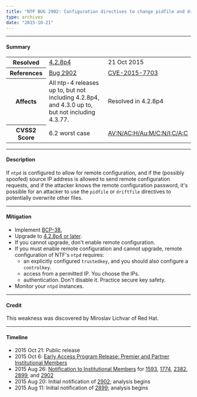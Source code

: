 ```yaml
---
title: "NTP BUG 2902: Configuration directives to change pidfile and driftfile should only be allowed locally"
type: archives
date: "2015-10-21"
---
```


* * *

#### Summary

<table>
  <tbody>
	<tr>
		<th><b>Resolved</b></th>
		<td><a href="/support/securitynotice/4_2_8p4-release-announcement/">4.2.8p4</a></td>
		<td>21 Oct 2015</td>
	</tr>
	<tr>
		<th><b>References</b></th>
		<td><a href="https://bugs.ntp.org/show_bug.cgi?id=2902">Bug 2902</a></td>
		<td><a href="https://nvd.nist.gov/vuln/detail/CVE-2015-7703">CVE-2015-7703</a></td>
	</tr>
	<tr>
		<th><b>Affects</b></th>
		<td>All ntp-4 releases up to, but not including 4.2.8p4,<br> and 4.3.0 up to, but not including 4.3.77.</td>
		<td>Resolved in 4.2.8p4</td>
	</tr>
	<tr>
		<th><b>CVSS2 Score</b></th>
		<td>6.2 worst case</td>
		<td><a href="https://nvd.nist.gov/vuln-metrics/cvss/v2-calculator?calculator&version=2.0&vector=(AV:N/AC:H/Au:M/C:N/I:C/A:C)">AV:N/AC:H/Au:M/C:N/I:C/A:C</a></td>
	</tr>	
  </tbody>	
</table>

* * *
    
#### Description 

If `ntpd` is configured to allow for remote configuration, and if the (possibly spoofed) source IP address is allowed to send remote configuration requests, and if the attacker knows the remote configuration password, it's possible for an attacker to use the `pidfile` or `driftfile` directives to potentially overwrite other files. 

* * *
    
#### Mitigation

* Implement [BCP-38.](http://www.bcp38.info/index.php/Main_Page)
* Upgrade to [4.2.8p4 or later](/downloads/).
*  If you cannot upgrade, don't enable remote configuration.
* If you must enable remote configuration and cannot upgrade, remote configuration of NTF's `ntpd` requires:
  * an explicitly configured `trustedkey`, and you should also configure a `controlkey`.
  * access from a permitted IP. You choose the IPs.
  * authentication. Don't disable it. Practice secure key safety. 
* Monitor your `ntpd` instances. 

* * *

#### Credit

This weakness was discovered by Miroslav Lichvar of Red Hat.

* * *

#### Timeline

* 2015 Oct 21: Public release
* 2015 Oct 6: [Early Access Program Release: Premier and Partner Institutional Members](https://www.nwtime.org/membership/benefits/)
* 2015 Aug 26: [Notification to Institutional Members](https://www.nwtime.org/membership/benefits/) for [1593](/support/securitynotice/ntpbug1593/), [1774](/support/securitynotice/ntpbug1774/), [2382](/support/securitynotice/ntpbug2382/), [2899](/support/securitynotice/ntpbug2899/), and [2902](/support/securitynotice/ntpbug2902/)
* 2015 Aug 20: Initial notification of [2902](/support/securitynotice/ntpbug2902/); analysis begins
* 2015 Aug 11: Initial notification of [2899](/support/securitynotice/ntpbug2899/); analysis begins